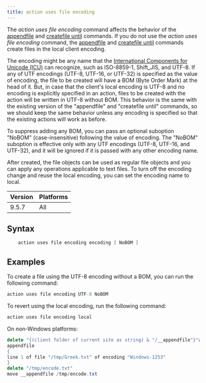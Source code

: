```yaml
---
title: action uses file encoding
---
```


The <i>action uses file encoding</i> command affects the behavior of the [appendfile](../file/appendfile.html) and [createfile until](../file/createfile-until.html) commands.
If you do not use the <i>action uses file encoding</i> command, the [appendfile](../file/appendfile.html) and [createfile until](../file/createfile-until.html) commands create files in the local client encoding.


The encoding might be any name that the [International Components for Unicode (ICU)](http://demo.icu-project.org/icu-bin/convexp) can recognize, such as ISO-8859-1, Shift_JIS, and UTF-8.
If any of UTF encodings (UTF-8, UTF-16, or UTF-32) is specified as the value of encoding, the file to be created will have a BOM (Byte Order Mark) at the head of it. But, in case that the client's local encoding is UTF-8 and no encoding is explicitly specified in an action, files to be created with the action will be written in UTF-8 without BOM. This behavior is the same with the existing version of the "appendfile" and "createfile until" commands, so we should keep the same behavior unless any encoding is specified so that the existing actions will work as before.

To suppress adding any BOM, you can pass an optional suboption "NoBOM" (case-insensitive) following the value of encoding. The "NoBOM" suboption is effective only with any UTF encodings (UTF-8, UTF-16, and UTF-32), and it will be ignored if it is passed with any other encoding name.

After created, the file objects can be used as regular file objects and you can apply any operations applicable to text files.
To turn off the encoding change and reuse the local encoding, you can set the encoding name to local.

Version | Platforms
--- | ---
9.5.7 | All

## Syntax

```actionscript
    action uses file encoding encoding [ NoBOM ]
```
	
## Examples

To create a file using the UTF-8 encoding without a BOM, you can run the following command:

```actionscript
action uses file encoding UTF-8 NoBOM
```

To revert using the local encoding, run the following command:

```actionscript
action uses file encoding local
```

On non-Windows platforms:

```actionscript
delete "{(client folder of current site as string) & "/__appendfile"}"action uses file encoding Windows-1253
appendfile 
{
line 1 of file "/tmp/Greek.txt" of encoding "Windows-1253"
}
delete "/tmp/encode.txt"
move __appendfile /tmp/encode.txt
```
